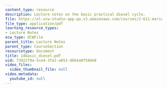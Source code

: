 ```yaml
---
content_type: resource
description: Lecture notes on the basic practical diesel cycle.
file: https://ol-ocw-studio-app-qa.s3.amazonaws.com/courses/2-611-marine-power-and-propulsion-fall-2006/7392279a5ce43fe2a653d6b4a8f58de8_14basic_diesel.pdf
file_type: application/pdf
learning_resource_types:
- Lecture Notes
ocw_type: OCWFile
parent_title: Lecture Notes
parent_type: CourseSection
resourcetype: Document
title: 14basic_diesel.pdf
uid: 7392279a-5ce4-3fe2-a653-d6b4a8f58de8
video_files:
  video_thumbnail_file: null
video_metadata:
  youtube_id: null
---
```

